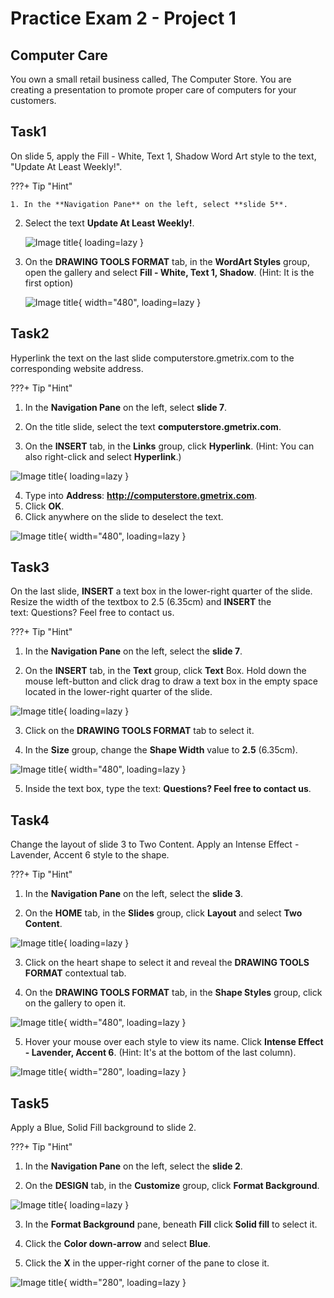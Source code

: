 # Practice Exam 2 - Project 1

## Computer Care
You own a small retail business called, The Computer Store. You are creating a presentation to promote proper care of computers for your customers.

## Task1
 
On slide 5, apply the Fill - White, Text 1, Shadow Word Art style to the text, "Update At Least Weekly!".

???+ Tip "Hint"

    1. In the **Navigation Pane** on the left, select **slide 5**.
    
2. Select the text **Update At Least Weekly!**.

    ![Image title](https://lh3.googleusercontent.com/pw/AIL4fc_Z7vMTj-alz8Y4egRAy7GMAb--FARjsdiE-Bey048s2EBmSqomD0ssupqNuXeeMBtdIxKZLqGVVP8XlFQvridr2rSvhgH39IDMC8sf8M3Ggn1JqN2-=w600){ loading=lazy }

    
3. On the **DRAWING TOOLS FORMAT** tab, in the **WordArt Styles** group, open the gallery and select **Fill - White, Text 1, Shadow**. (Hint: It is the first option)

    ![Image title](https://lh3.googleusercontent.com/pw/AIL4fc_vJ17cAvXikPQiHLfmzS7_ndECyxdu2y-lNpLoATC5-QXHSBqIWh6ILqpSR03ZbDAKmXoh-K0HRLXOSYrYeLpQ6q-c_G7TL85R7QW_7cYThCBtcx18=w480){ width="480", loading=lazy }

## Task2

Hyperlink the text on the last slide computerstore.gmetrix.com to the corresponding website address.

???+ Tip "Hint"

1. In the **Navigation Pane** on the left, select **slide 7**.

2. On the title slide, select the text **computerstore.gmetrix.com**.

3. On the **INSERT** tab, in the **Links** group, click **Hyperlink**. (Hint: You can also right-click and select **Hyperlink**.)

![Image title](https://lh3.googleusercontent.com/pw/AIL4fc_odihj47-Ssx60c262lUDhDF6NKu8u3-qCnt_3U6cuBv0y3T1CG-eswDFaEyCQNrJny00zlTU1VmdGfZ0Bjxffhkl5ErfKrKJ5SGToZo-5Ur7A0OgW=w600){ loading=lazy }


4. Type into **Address**: **http://computerstore.gmetrix.com**.
5. Click **OK**.
6. Click anywhere on the slide to deselect the text.

![Image title](https://lh3.googleusercontent.com/pw/AIL4fc_NYSucOVZTgGsoegyfSI47vTBW5gN5YGmeML4rjdYkFd3wdXBBFskJGzA2hH_kFgwjD5lz8B1Anlw8SZaCoFTRw6Dw6OWVGRcAOc7ODgomHBi4YOTy=w480){ width="480", loading=lazy }

## Task3

On the last slide, **INSERT** a text box in the lower-right quarter of the slide. Resize the width of the textbox to 2.5 (6.35cm) and **INSERT** the text: Questions? Feel free to contact us.

???+ Tip "Hint"

1. In the **Navigation Pane** on the left, select the **slide 7**.

2. On the **INSERT** tab, in the **Text** group, click **Text** Box. Hold down the mouse left-button and click drag to draw a text box in the empty space located in the lower-right quarter of the slide.

![Image title](https://lh3.googleusercontent.com/pw/AIL4fc9aqevmHeErTB14XQBBmPymncvrtElROQ_yWMZpJuvHm0QMcIs4cur0eHGa1i-BLFAKtiFaVEfFuan46f_MDx1kEDl6fgvneKIKU_ej1376UBDCMtuq=w600){ loading=lazy }


3. Click on the **DRAWING TOOLS FORMAT** tab to select it.

4. In the **Size** group, change the **Shape Width** value to **2.5** (6.35cm).

![Image title](https://lh3.googleusercontent.com/pw/AIL4fc-m9co1vydem6najTGnT_KIwp0VsqJdLUnJvj6ISc7MTYIY8lNN0T60CpF2UAp3byjALXH2SFmXL2aYWNHZGs1f_laG1sPqmJWIQQ8RcRfFyf-b2YpK=w480){ width="480", loading=lazy }

5. Inside the text box, type the text: **Questions? Feel free to contact us**.

## Task4

Change the layout of slide 3 to Two Content. Apply an Intense Effect - Lavender, Accent 6 style to the shape.

???+ Tip "Hint"

1. In the **Navigation Pane** on the left, select the **slide 3**.

2. On the **HOME** tab, in the **Slides** group, click **Layout** and select **Two Content**.

![Image title](https://lh3.googleusercontent.com/pw/AIL4fc84lxi9lmdz-6xD8EzOFAd9IXjpEyn7uUaOSJytV5vZzp9rk7ApUTzUpX6a9ONPjUx4naa8a8tHzhNX0XrpaauhBUVrzWfB07lMLhFnNoaia5QyqFF3=w600){ loading=lazy }


3. Click on the heart shape to select it and reveal the **DRAWING TOOLS FORMAT** contextual tab.

4. On the **DRAWING TOOLS FORMAT** tab, in the **Shape Styles** group, click on the gallery to open it.

![Image title](https://lh3.googleusercontent.com/pw/AIL4fc8nDihp5iLo9tWN10-89tsFxoQkGUqJeTN0WT-uRufJV3T3WMYRBRKqK1bvbolYQujlKL7Y4hHKVaJRzvpe8Ij1qydNjp-ePxkSHmmADNtG38vIN90d=w480){ width="480", loading=lazy }

5. Hover your mouse over each style to view its name. Click **Intense Effect - Lavender, Accent 6**. (Hint: It's at the bottom of the last column).

![Image title](https://lh3.googleusercontent.com/pw/AIL4fc-NUHB1JxrnqbOSakPR_4pTmf4MNsi0YhLezPQ5kij4HUTAwe74c4VWGDBIIlDN8v-H6i8KbMOhgoHvGU19egRKlykMhmD1M8znaHLBu3CPEHMguQJY=w360){ width="280", loading=lazy }

## Task5

Apply a Blue, Solid Fill background to slide 2.

???+ Tip "Hint"

1. In the **Navigation Pane** on the left, select the **slide 2**.

2. On the **DESIGN** tab, in the **Customize** group, click **Format Background**.

![Image title](https://lh3.googleusercontent.com/pw/AIL4fc-vuHLMDseTk437h1kDLu1E78y6g-dDU8HUc_hf_-Ft7hHaoyAt1ACQqCeiS5NR-aox9mPd0Fc55gRgYE5Wi15sVfESwwkFGaWLPy3gnpssB3pJa5-k=w600){ loading=lazy }


3. In the **Format Background** pane, beneath **Fill** click **Solid fill** to select it.

4. Click the **Color down-arrow** and select **Blue**.
5. Click the **X** in the upper-right corner of the pane to close it.

![Image title](https://lh3.googleusercontent.com/pw/AIL4fc_43jeeuWO3lmHtQ4ueOeSpcPUxH4f8A1KMqdu8BCXHWs9zbaFMZ7svUO-EV-WFp_kforrzPHUjTeVlaXxOqF6eqYXDEY6NRNxtQ-48HJuwHk8Fzmd2=w360){ width="280", loading=lazy }